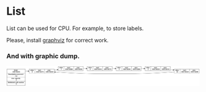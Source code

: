 # List
List can be used for CPU. For example, to store labels.

Please, install [graphviz](https://graphviz.org/) for correct work.

### And with graphic dump.
![](images/dump.png)  
